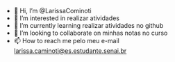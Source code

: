 - 👋 Hi, I’m @LarissaCominoti
- 👀 I’m interested in realizar atividades
- 🌱 I’m currently learning realizar atividades no github
- 💞️ I’m looking to collaborate on minhas notas no curso
- 📫 How to reach me pelo meu e-mail larissa.caminoti@es.estudante.senai.br

<!---
LarissaCominoti/LarissaCominoti is a ✨ special ✨ repository because its `README.md` (this file) appears on your GitHub profile.
You can click the Preview link to take a look at your changes.
--->
